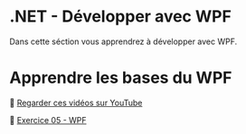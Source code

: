 # .NET - Développer avec WPF

Dans cette séction vous apprendrez à développer avec WPF.

# Apprendre les bases du WPF
🎥 [Regarder ces vidéos sur YouTube](https://www.youtube.com/watch?v=t9ivUosw_iI&list=PLih2KERbY1HHOOJ2C6FOrVXIwg4AZ-hk1)

📝 [Exercice 05 - WPF](https://htmlpreview.github.io/?https://github.com/AzRunRCE/Formation-.NET-Core/blob/main/Ex04_MVC/Ex04_MVC.html)
